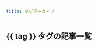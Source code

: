 ```yaml
---
title: タグアーカイブ
---
```


<script setup>
import { data as posts } from '../../.vitepress/theme/components/posts.data.mjs'
import { useData } from "vitepress"
const { params } = useData()
const tag = params.value.tag
</script>

<h2>{{ tag }} タグの記事一覧</h2>
<ul>
    <template v-for="post of posts">
        <li v-if="post.frontmatter.tags && post.frontmatter.tags.some(t => t.toLowerCase().replace(' ', '-') == tag)">
            <a :href="post.url">{{ post.frontmatter.title }}</a>
        </li>
    </template>
</ul>
